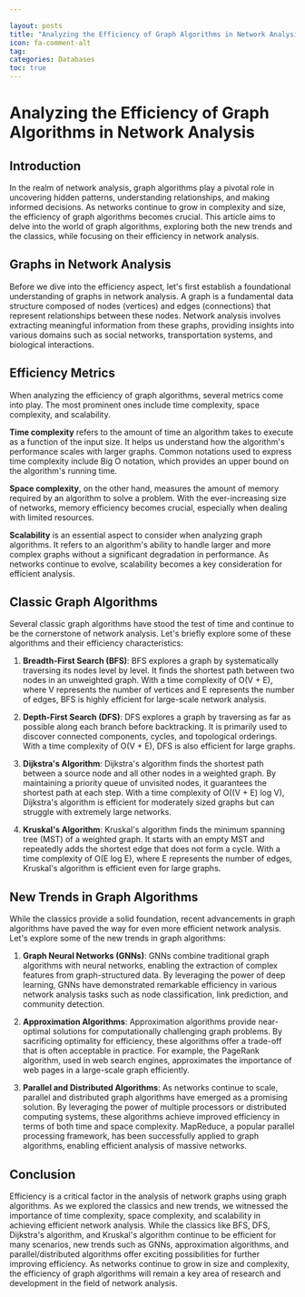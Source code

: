 ```yaml
---

layout: posts
title: "Analyzing the Efficiency of Graph Algorithms in Network Analysis"
icon: fa-comment-alt
tag:      
categories: Databases
toc: true
---
```




# Analyzing the Efficiency of Graph Algorithms in Network Analysis

## Introduction
In the realm of network analysis, graph algorithms play a pivotal role in uncovering hidden patterns, understanding relationships, and making informed decisions. As networks continue to grow in complexity and size, the efficiency of graph algorithms becomes crucial. This article aims to delve into the world of graph algorithms, exploring both the new trends and the classics, while focusing on their efficiency in network analysis.

## Graphs in Network Analysis
Before we dive into the efficiency aspect, let's first establish a foundational understanding of graphs in network analysis. A graph is a fundamental data structure composed of nodes (vertices) and edges (connections) that represent relationships between these nodes. Network analysis involves extracting meaningful information from these graphs, providing insights into various domains such as social networks, transportation systems, and biological interactions.

## Efficiency Metrics
When analyzing the efficiency of graph algorithms, several metrics come into play. The most prominent ones include time complexity, space complexity, and scalability.

**Time complexity** refers to the amount of time an algorithm takes to execute as a function of the input size. It helps us understand how the algorithm's performance scales with larger graphs. Common notations used to express time complexity include Big O notation, which provides an upper bound on the algorithm's running time.

**Space complexity**, on the other hand, measures the amount of memory required by an algorithm to solve a problem. With the ever-increasing size of networks, memory efficiency becomes crucial, especially when dealing with limited resources.

**Scalability** is an essential aspect to consider when analyzing graph algorithms. It refers to an algorithm's ability to handle larger and more complex graphs without a significant degradation in performance. As networks continue to evolve, scalability becomes a key consideration for efficient analysis.

## Classic Graph Algorithms
Several classic graph algorithms have stood the test of time and continue to be the cornerstone of network analysis. Let's briefly explore some of these algorithms and their efficiency characteristics:

1. **Breadth-First Search (BFS)**: BFS explores a graph by systematically traversing its nodes level by level. It finds the shortest path between two nodes in an unweighted graph. With a time complexity of O(V + E), where V represents the number of vertices and E represents the number of edges, BFS is highly efficient for large-scale network analysis.

2. **Depth-First Search (DFS)**: DFS explores a graph by traversing as far as possible along each branch before backtracking. It is primarily used to discover connected components, cycles, and topological orderings. With a time complexity of O(V + E), DFS is also efficient for large graphs.

3. **Dijkstra's Algorithm**: Dijkstra's algorithm finds the shortest path between a source node and all other nodes in a weighted graph. By maintaining a priority queue of unvisited nodes, it guarantees the shortest path at each step. With a time complexity of O((V + E) log V), Dijkstra's algorithm is efficient for moderately sized graphs but can struggle with extremely large networks.

4. **Kruskal's Algorithm**: Kruskal's algorithm finds the minimum spanning tree (MST) of a weighted graph. It starts with an empty MST and repeatedly adds the shortest edge that does not form a cycle. With a time complexity of O(E log E), where E represents the number of edges, Kruskal's algorithm is efficient even for large graphs.

## New Trends in Graph Algorithms
While the classics provide a solid foundation, recent advancements in graph algorithms have paved the way for even more efficient network analysis. Let's explore some of the new trends in graph algorithms:

1. **Graph Neural Networks (GNNs)**: GNNs combine traditional graph algorithms with neural networks, enabling the extraction of complex features from graph-structured data. By leveraging the power of deep learning, GNNs have demonstrated remarkable efficiency in various network analysis tasks such as node classification, link prediction, and community detection.

2. **Approximation Algorithms**: Approximation algorithms provide near-optimal solutions for computationally challenging graph problems. By sacrificing optimality for efficiency, these algorithms offer a trade-off that is often acceptable in practice. For example, the PageRank algorithm, used in web search engines, approximates the importance of web pages in a large-scale graph efficiently.

3. **Parallel and Distributed Algorithms**: As networks continue to scale, parallel and distributed graph algorithms have emerged as a promising solution. By leveraging the power of multiple processors or distributed computing systems, these algorithms achieve improved efficiency in terms of both time and space complexity. MapReduce, a popular parallel processing framework, has been successfully applied to graph algorithms, enabling efficient analysis of massive networks.

## Conclusion
Efficiency is a critical factor in the analysis of network graphs using graph algorithms. As we explored the classics and new trends, we witnessed the importance of time complexity, space complexity, and scalability in achieving efficient network analysis. While the classics like BFS, DFS, Dijkstra's algorithm, and Kruskal's algorithm continue to be efficient for many scenarios, new trends such as GNNs, approximation algorithms, and parallel/distributed algorithms offer exciting possibilities for further improving efficiency. As networks continue to grow in size and complexity, the efficiency of graph algorithms will remain a key area of research and development in the field of network analysis.